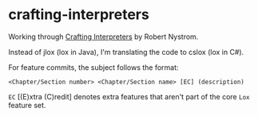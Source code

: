 # crafting-interpreters

Working through [Crafting Interpreters](https://craftinginterpreters.com/) by Robert Nystrom.

Instead of jlox (lox in Java), I'm translating the code to cslox (lox in C#).

For feature commits, the subject follows the format:

`<Chapter/Section number> <Chapter/Section name> [EC] (description)`

`EC` [(E)xtra (C)redit] denotes extra features that aren't part of the core `Lox` feature set.

